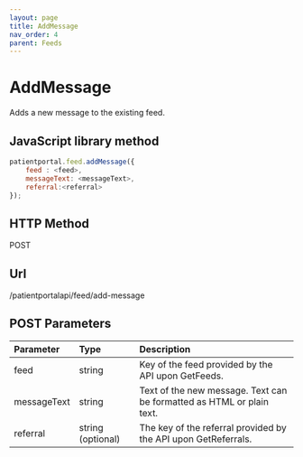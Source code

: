 ```yaml
---
layout: page
title: AddMessage
nav_order: 4
parent: Feeds
---
```


# AddMessage

Adds a new message to the existing feed.

## JavaScript library method

```javascript
patientportal.feed.addMessage({
    feed : <feed>,
    messageText: <messageText>,
    referral:<referral>
});
```

## HTTP Method

POST

## ****Url****

/patientportalapi/feed/add-message

## POST Parameters

| Parameter | Type   | Description                                                 |
|:----------|:-------|:------------------------------------------------------------|
| feed | string | Key of the feed provided by the API upon GetFeeds. |
| messageText | string | Text of the new message. Text can be formatted as HTML or plain text. |
| referral | string (optional) | The key of the referral provided by the API upon GetReferrals. |
